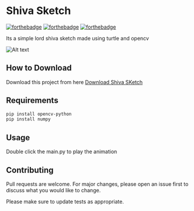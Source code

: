 # Shiva Sketch

[![forthebadge](https://forthebadge.com/images/badges/built-with-love.svg)](https://forthebadge.com)
[![forthebadge](https://forthebadge.com/images/badges/built-with-swag.svg)](https://forthebadge.com)
[![forthebadge](https://forthebadge.com/images/badges/made-with-python.svg)](https://forthebadge.com)

Its a simple lord shiva sketch made using turtle and opencv

![Alt text](shiva.jpg?raw=true "Lord Shiva")

## How to Download

Download this project from here [Download Shiva SKetch](https://downgit.github.io/#/home?url=https://github.com/pyGuru123/Turtle-Animations/tree/main/Shiva%20Sketch)

## Requirements

```bash
pip install opencv-python
pip install numpy
```

## Usage

Double click the main.py to play the animation


## Contributing
Pull requests are welcome. For major changes, please open an issue first to discuss what you would like to change.

Please make sure to update tests as appropriate.
